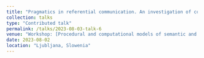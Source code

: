 ```yaml
---
title: "Pragmatics in referential communication. An investigation of concept communication and the role of pragmatics with an emergent communication game"
collection: talks
type: "Contributed talk"
permalink: /talks/2023-08-03-talk-6
venue: "Workshop: [Procedural and computational models of semantic and pragmatic processes](https://prosandcomps.github.io/) at the [34th European Summer School in Logic, Language and Information](https://2023.esslli.eu/)"
date: 2023-08-02
location: "Ljubljana, Slowenia"
---
```

